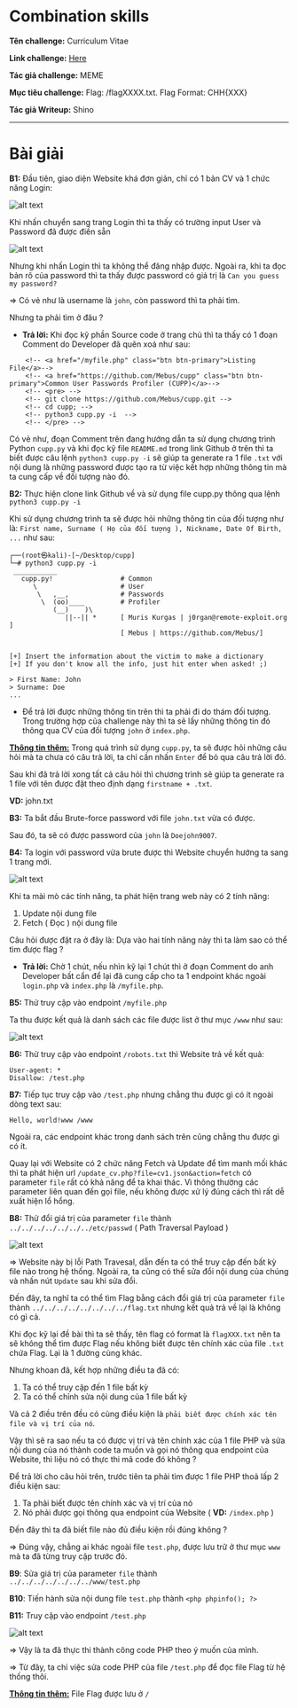 # Combination skills

**Tên challenge:** Curriculum Vitae

**Link challenge:** [Here](https://battle.cookiearena.org/challenges/web/curriculum-vitae)

**Tác giả challenge:** MEME

**Mục tiêu challenge:** Flag: /flagXXXX.txt. Flag Format: CHH{XXX}

**Tác giả Writeup:** Shino

---

# Bài giải
**B1:** Đầu tiên, giao diện Website khá đơn giản, chỉ có 1 bản CV và 1 chức năng Login:

![alt text](image.png)

Khi nhấn chuyển sang trang Login thì ta thấy có trường input User và Password đã được điền sẵn

![alt text](image-1.png)

Nhưng khi nhấn Login thì ta không thể đăng nhập được. Ngoài ra, khi ta đọc bản rõ của password thì ta thấy được password có giá trị là `Can you guess my password?`

=> Có vẻ như là username là `john`, còn password thì ta phải tìm.

Nhưng ta phải tìm ở đâu ? 

* **Trả lời:** Khi đọc kỹ phần Source code ở trang chủ thì ta thấy có 1 đoạn Comment do Developer đã quên xoá như sau:
```
    <!-- <a href="/myfile.php" class="btn btn-primary">Listing File</a>-->
    <!-- <a href="https://github.com/Mebus/cupp" class="btn btn-primary">Common User Passwords Profiler (CUPP)</a>-->
    <!-- <pre> -->
    <!-- git clone https://github.com/Mebus/cupp.git -->
    <!-- cd cupp; -->
    <!-- python3 cupp.py -i  -->
    <!-- </pre> -->
```
Có vẻ như, đoạn Comment trên đang hướng dẫn ta sử dụng chương trình Python `cupp.py` và khi đọc kỹ file `README.md` trong link Github ở trên thì ta biết được câu lệnh `python3 cupp.py -i` sẽ giúp ta generate ra 1 file `.txt` với nội dung là những password được tạo ra từ việc kết hợp những thông tin mà ta cung cấp về đối tượng nào đó.

**B2:** Thực hiện clone link Github về và sử dụng file cupp.py thông qua lệnh `python3 cupp.py -i`

Khi sử dụng chương trình ta sẽ được hỏi những thông tin của đối tượng như là: `First name, Surname ( Họ của đối tượng ), Nickname, Date Of Birth, ...` như sau:

```
┌──(root㉿kali)-[~/Desktop/cupp]
└─# python3 cupp.py -i
 ___________ 
   cupp.py!                 # Common
      \                     # User
       \   ,__,             # Passwords
        \  (oo)____         # Profiler
           (__)    )\   
              ||--|| *      [ Muris Kurgas | j0rgan@remote-exploit.org ]
                            [ Mebus | https://github.com/Mebus/]


[+] Insert the information about the victim to make a dictionary
[+] If you don't know all the info, just hit enter when asked! ;)

> First Name: John
> Surname: Doe
...
```

* Để trả lời được những thông tin trên thì ta phải đi do thám đối tượng. Trong trường hợp của challenge này thì ta sẽ lấy những thông tin đó thông qua CV của đối tượng `john` ở `index.php`.

<b><u>Thông tin thêm:</u></b> Trong quá trình sử dụng `cupp.py`, ta sẽ được hỏi những câu hỏi mà ta chưa có câu trả lời, ta chỉ cần nhấn `Enter` để bỏ qua câu trả lời đó.

Sau khi đã trả lời xong tất cả câu hỏi thì chương trình sẽ giúp ta generate ra 1 file với tên được đặt theo định dạng `firstname + .txt`.

**VD:** john.txt

**B3:** Ta bắt đầu Brute-force password với file `john.txt` vừa có được.

Sau đó, ta sẽ có được password của `john` là `Doejohn9007`.

**B4:** Ta login với password vừa brute được thì Website chuyển hướng ta sang 1 trang mới.

![alt text](image-2.png)

Khi ta mài mò các tính năng, ta phát hiện trang web này có 2 tính năng:

1. Update nội dung file
2. Fetch ( Đọc ) nội dung file

Câu hỏi được đặt ra ở đây là: Dựa vào hai tính năng này thì ta làm sao có thể tìm được flag ?

* **Trả lời:** Chờ 1 chút, nếu nhìn kỹ lại 1 chút thì ở đoạn Comment do anh Developer bất cẩn để lại đã cung cấp cho ta 1 endpoint khác ngoài `login.php` và `index.php` là `/myfile.php`.

**B5:** Thử truy cập vào endpoint `/myfile.php`

Ta thu được kết quả là danh sách các file được list ở thư mục `/www` như sau:

![alt text](image-3.png)

**B6:** Thử truy cập vào endpoint `/robots.txt` thì Website trả về kết quả:

```
User-agent: *
Disallow: /test.php
```

**B7:** Tiếp tục truy cập vào `/test.php` nhưng chẳng thu được gì có ít ngoài dòng text sau:
```
Hello, world!www /www
```

Ngoài ra, các endpoint khác trong danh sách trên cũng chẳng thu được gì có ít.

Quay lại với Website có 2 chức năng Fetch và Update để tìm manh mối khác thì ta phát hiện url `/update_cv.php?file=cv1.json&action=fetch` có parameter `file` rất có khả năng để ta khai thác. Vì thông thường các parameter liên quan đến gọi file, nếu không được xử lý đúng cách thì rất dễ xuất hiện lổ hổng.

**B8:** Thử đổi giá trị của parameter `file` thành `../../../../../../../etc/passwd` ( Path Traversal Payload )

![alt text](image-4.png)

=> Website này bị lỗi Path Travesal, dẫn đến ta có thể truy cập đến bất kỳ file nào trong hệ thống. Ngoài ra, ta cũng có thể sửa đổi nội dung của chúng và nhấn nút `Update` sau khi sửa đổi.

Đến đây, ta nghĩ ta có thể tìm Flag bằng cách đổi giá trị của parameter `file` thành `../../../../../../../../flag.txt` nhưng kết quả trả về lại là không có gì cả.

Khi đọc kỹ lại đề bài thì ta sẽ thấy, tên flag có format là `flagXXX.txt` nên ta sẽ không thể tìm được Flag nếu không biết được tên chính xác của file `.txt` chứa Flag. Lại là 1 đường cùng khác.

Nhưng khoan đã, kết hợp những điều ta đã có:

1. Ta có thể truy cập đến 1 file bất kỳ 
2. Ta có thể chỉnh sửa nội dung của 1 file bất kỳ

Và cả 2 điều trên đều có cùng điều kiện là `phải biết được chính xác tên file và vị trí của nó`.

Vậy thì sẽ ra sao nếu ta có được vị trí và tên chính xác của 1 file PHP và sửa nội dung của nó thành code ta muốn và gọi nó thông qua endpoint của Website, thì liệu nó có thực thi mã code đó không ?

Để trả lời cho câu hỏi trên, trước tiên ta phải tìm được 1 file PHP thoả lấp 2 điều kiện sau:

1. Ta phải biết được tên chính xác và vị trí của nó
2. Nó phải được gọi thông qua endpoint của Website ( **VD:** `/index.php` )

Đến đây thì ta đã biết file nào đủ điều kiện rồi đúng không ?

=> Đúng vậy, chẳng ai khác ngoài file `test.php`, được lưu trữ ở thư mục `www` mà ta đã từng truy cập trước đó.

**B9**: Sửa giá trị của parameter `file` thành `../../../../../../../www/test.php`

**B10**: Tiến hành sửa nội dung file `test.php` thành `<php phpinfo(); ?> `

**B11:** Truy cập vào endpoint `/test.php`

![alt text](image-5.png)

=> Vậy là ta đã thực thi thành công code PHP theo ý muốn của mình.

=> Từ đây, ta chỉ việc sửa code PHP của file `/test.php` để đọc file Flag từ hệ thống thôi.

<u><b>Thông tin thêm:</b></u> File Flag được lưu ở `/`